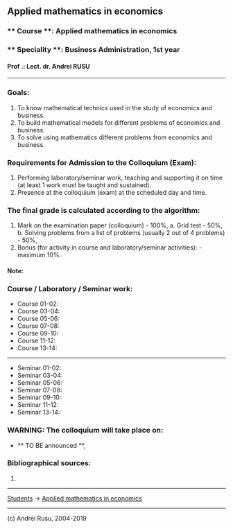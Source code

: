 ## Applied mathematics in economics

### ** Course **: Applied mathematics in economics

### ** Speciality **:  Business Administration, 1st year

#### Prof .: Lect. dr. Andrei RUSU

---

### Goals:

1. To know mathematical technics used in the study of economics and business. 
2. To build mathematical models for different problems of economics and business. 
3. To solve using mathematics different problems from economics and business. 

### Requirements for Admission to the Colloquium (Exam):

1. Performing laboratory/seminar work, teaching and supporting it on time (at least 1 work must be taught and sustained).
2. Presence at the colloquium (exam) at the scheduled day and time.

### The final grade is calculated according to the algorithm:

1. Mark on the examination paper (colloquium) - 100%,
   a. Grid test - 50%,
   b. Solving problems from a list of problems (usually 2 out of 4 problems) - 50%,
3. Bonus (for activity in course and laboratory/seminar activities): - maximum 10%.

#### Note:

### Course / Laboratory / Seminar work:

* Course 01-02: 
* Course 03-04: 
* Course 05-06: 
* Course 07-08: 
* Course 09-10: 
* Course 11-12: 
* Course 13-14: 

--- 

* Seminar 01-02:
* Seminar 03-04:
* Seminar 05-06:
* Seminar 07-08:
* Seminar 09-10:
* Seminar 11-12:
* Seminar 13-14:

### WARNING: The colloquium will take place on:

* ** TO BE announced **, 

### Bibliographical sources:

1. 

***

[Students](./) -> [Applied mathematics in economics]()

---

(c) Andrei Rusu, 2004-2019